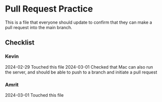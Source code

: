 # Pull Request Practice
This is a file that everyone should update to confirm that they can make a pull request into the main branch.

## Checklist
### Kevin
2024-02-29 Touched this file
2024-03-01 Checked that Mac can also run the server, and should be able to push to a branch and initiate a pull request

### Amrit
2024-03-01 Touched this file